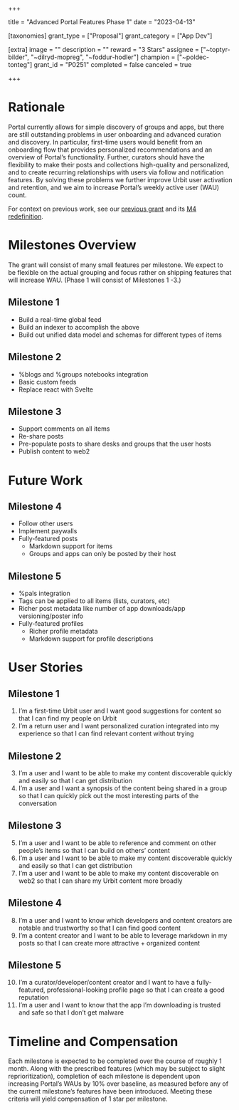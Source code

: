 +++

title = "Advanced Portal Features Phase 1"
date = "2023-04-13"

[taxonomies]
grant_type = ["Proposal"]
grant_category = ["App Dev"]

[extra]
image = ""
description = ""
reward = "3 Stars"
assignee = ["~toptyr-bilder", "~dilryd-mopreg", "~foddur-hodler"]
champion = ["~poldec-tonteg"]
grant_id = "P0251"
completed = false
canceled = true

+++

# Rationale

Portal currently allows for simple discovery of groups and apps, but there are still outstanding problems in user onboarding and advanced curation and discovery. In particular, first-time users would benefit from an onboarding flow that provides personalized recommendations and an overview of Portal’s functionality. Further, curators should have the flexibility to make their posts and collections high-quality and personalized, and to create recurring relationships with users via follow and notification features. By solving these problems we further improve Urbit user activation and retention, and we aim to increase Portal’s weekly active user (WAU) count.

For context on previous work, see our [previous grant](https://urbit.org/grants/app-store) and its [M4 redefinition](https://docs.google.com/document/d/10tZgF8ZA9KQbRYD7MDZ7v-iuIeO2nPNppj9CMRBVg7g/edit#).

# Milestones Overview

The grant will consist of many small features per milestone. We expect to be flexible on the actual grouping and focus rather on shipping features that will increase WAU. (Phase 1 will consist of Milestones 1 -3.)

## Milestone 1
 - Build a real-time global feed
 - Build an indexer to accomplish the above
 - Build out unified data model and schemas for different types of items
## Milestone 2
 - %blogs and %groups notebooks integration
 - Basic custom feeds
 - Replace react with Svelte
## Milestone 3
 - Support comments on all items
 - Re-share posts
 - Pre-populate posts to share desks and groups that the user hosts
 - Publish content to web2

# Future Work 
## Milestone 4
 - Follow other users
 - Implement paywalls
 - Fully-featured posts
    - Markdown support for items
    - Groups and apps can only be posted by their host
## Milestone 5
 - %pals integration
 - Tags can be applied to all items (lists, curators, etc)
 - Richer post metadata like number of app downloads/app versioning/poster info
 - Fully-featured profiles
    - Richer profile metadata
    - Markdown support for profile descriptions

# User Stories
## Milestone 1
1. I’m a first-time Urbit user and I want good suggestions for content so that I can find my people on Urbit
2. I’m a return user and I want personalized curation integrated into my experience so that I can find relevant content without trying
## Milestone 2
3. I’m a user and I want to be able to make my content discoverable quickly and easily so that I can get distribution 
4. I’m a user and I want a synopsis of the content being shared in a group so that I can quickly pick out the most interesting parts of the conversation
## Milestone 3
5. I’m a user and I want to be able to reference and comment on other people’s items so that I can build on others’ content
6. I’m a user and I want to be able to make my content discoverable quickly and easily so that I can get distribution 
7. I’m a user and I want to be able to make my content discoverable on web2 so that I can share my Urbit content more broadly
## Milestone 4
8. I’m a user and I want to know which developers and content creators are notable and trustworthy so that I can find good content
9. I’m a content creator and I want to be able to leverage markdown in my posts so that I can create more attractive + organized content
## Milestone 5
10. I’m a curator/developer/content creator and I want to have a fully-featured, professional-looking profile page so that I can create a good reputation
11. I’m a user and I want to know that the app I’m downloading is trusted and safe so that I don’t get malware

# Timeline and Compensation
Each milestone is expected to be completed over the course of roughly 1 month. Along with the prescribed features (which may be subject to slight reprioritization), completion of each milestone is dependent upon increasing Portal’s WAUs by 10% over baseline, as measured before any of the current milestone’s features have been introduced. Meeting these criteria will yield compensation of 1 star per milestone.



